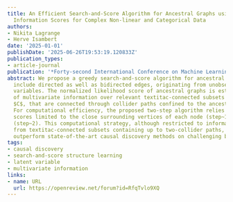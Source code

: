```yaml
---
title: An Efficient Search-and-Score Algorithm for Ancestral Graphs using Multivariate
  Information Scores for Complex Non-linear and Categorical Data
authors:
- Nikita Lagrange
- Herve Isambert
date: '2025-01-01'
publishDate: '2025-06-26T19:53:19.120833Z'
publication_types:
- article-journal
publication: '*Forty-second International Conference on Machine Learning*'
abstract: We propose a greedy search-and-score algorithm for ancestral graphs, which
  include directed as well as bidirected edges, originating from unobserved latent
  variables. The normalized likelihood score of ancestral graphs is estimated in terms
  of multivariate information over relevant textitac-connected subsets of vertices,
  $C$, that are connected through collider paths confined to the ancestor set of $C$.
  For computational efficiency, the proposed two-step algorithm relies on local information
  scores limited to the close surrounding vertices of each node (step~1) and edge
  (step~2). This computational strategy, although restricted to information contributions
  from textitac-connected subsets containing up to two-collider paths, is shown to
  outperform state-of-the-art causal discovery methods on challenging benchmark datasets.
tags:
- causal discovery
- search-and-score structure learning
- latent variable
- multivariate information
links:
- name: URL
  url: https://openreview.net/forum?id=RfqTvlo9XQ
---
```

